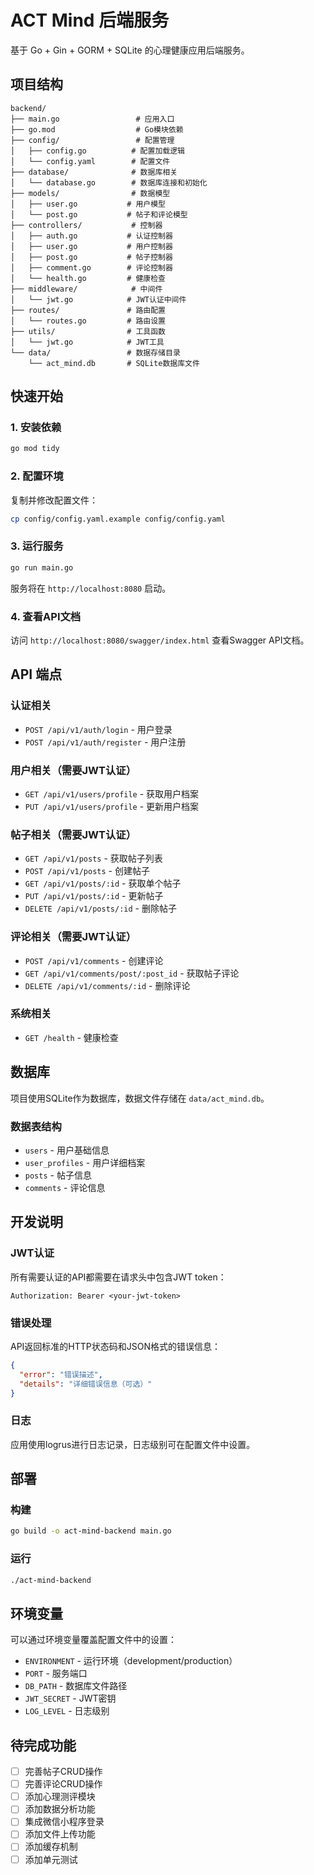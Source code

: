 # ACT Mind 后端服务

基于 Go + Gin + GORM + SQLite 的心理健康应用后端服务。

## 项目结构

```
backend/
├── main.go                 # 应用入口
├── go.mod                  # Go模块依赖
├── config/                 # 配置管理
│   ├── config.go          # 配置加载逻辑
│   └── config.yaml        # 配置文件
├── database/              # 数据库相关
│   └── database.go        # 数据库连接和初始化
├── models/                # 数据模型
│   ├── user.go           # 用户模型
│   └── post.go           # 帖子和评论模型
├── controllers/           # 控制器
│   ├── auth.go           # 认证控制器
│   ├── user.go           # 用户控制器
│   ├── post.go           # 帖子控制器
│   ├── comment.go        # 评论控制器
│   └── health.go         # 健康检查
├── middleware/            # 中间件
│   └── jwt.go            # JWT认证中间件
├── routes/               # 路由配置
│   └── routes.go         # 路由设置
├── utils/                # 工具函数
│   └── jwt.go            # JWT工具
└── data/                 # 数据存储目录
    └── act_mind.db       # SQLite数据库文件
```

## 快速开始

### 1. 安装依赖

```bash
go mod tidy
```

### 2. 配置环境

复制并修改配置文件：
```bash
cp config/config.yaml.example config/config.yaml
```

### 3. 运行服务

```bash
go run main.go
```

服务将在 `http://localhost:8080` 启动。

### 4. 查看API文档

访问 `http://localhost:8080/swagger/index.html` 查看Swagger API文档。

## API 端点

### 认证相关
- `POST /api/v1/auth/login` - 用户登录
- `POST /api/v1/auth/register` - 用户注册

### 用户相关（需要JWT认证）
- `GET /api/v1/users/profile` - 获取用户档案
- `PUT /api/v1/users/profile` - 更新用户档案

### 帖子相关（需要JWT认证）
- `GET /api/v1/posts` - 获取帖子列表
- `POST /api/v1/posts` - 创建帖子
- `GET /api/v1/posts/:id` - 获取单个帖子
- `PUT /api/v1/posts/:id` - 更新帖子
- `DELETE /api/v1/posts/:id` - 删除帖子

### 评论相关（需要JWT认证）
- `POST /api/v1/comments` - 创建评论
- `GET /api/v1/comments/post/:post_id` - 获取帖子评论
- `DELETE /api/v1/comments/:id` - 删除评论

### 系统相关
- `GET /health` - 健康检查

## 数据库

项目使用SQLite作为数据库，数据文件存储在 `data/act_mind.db`。

### 数据表结构

- `users` - 用户基础信息
- `user_profiles` - 用户详细档案
- `posts` - 帖子信息
- `comments` - 评论信息

## 开发说明

### JWT认证

所有需要认证的API都需要在请求头中包含JWT token：

```
Authorization: Bearer <your-jwt-token>
```

### 错误处理

API返回标准的HTTP状态码和JSON格式的错误信息：

```json
{
  "error": "错误描述",
  "details": "详细错误信息（可选）"
}
```

### 日志

应用使用logrus进行日志记录，日志级别可在配置文件中设置。

## 部署

### 构建

```bash
go build -o act-mind-backend main.go
```

### 运行

```bash
./act-mind-backend
```

## 环境变量

可以通过环境变量覆盖配置文件中的设置：

- `ENVIRONMENT` - 运行环境（development/production）
- `PORT` - 服务端口
- `DB_PATH` - 数据库文件路径
- `JWT_SECRET` - JWT密钥
- `LOG_LEVEL` - 日志级别

## 待完成功能

- [ ] 完善帖子CRUD操作
- [ ] 完善评论CRUD操作
- [ ] 添加心理测评模块
- [ ] 添加数据分析功能
- [ ] 集成微信小程序登录
- [ ] 添加文件上传功能
- [ ] 添加缓存机制
- [ ] 添加单元测试